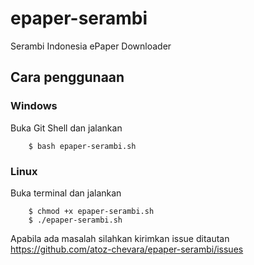 # epaper-serambi
Serambi Indonesia ePaper Downloader

## Cara penggunaan

### Windows

 Buka Git Shell dan jalankan
 
		$ bash epaper-serambi.sh
		
### Linux

 Buka terminal dan jalankan
 
		$ chmod +x epaper-serambi.sh
		$ ./epaper-serambi.sh
		
 Apabila ada masalah silahkan kirimkan issue ditautan https://github.com/atoz-chevara/epaper-serambi/issues